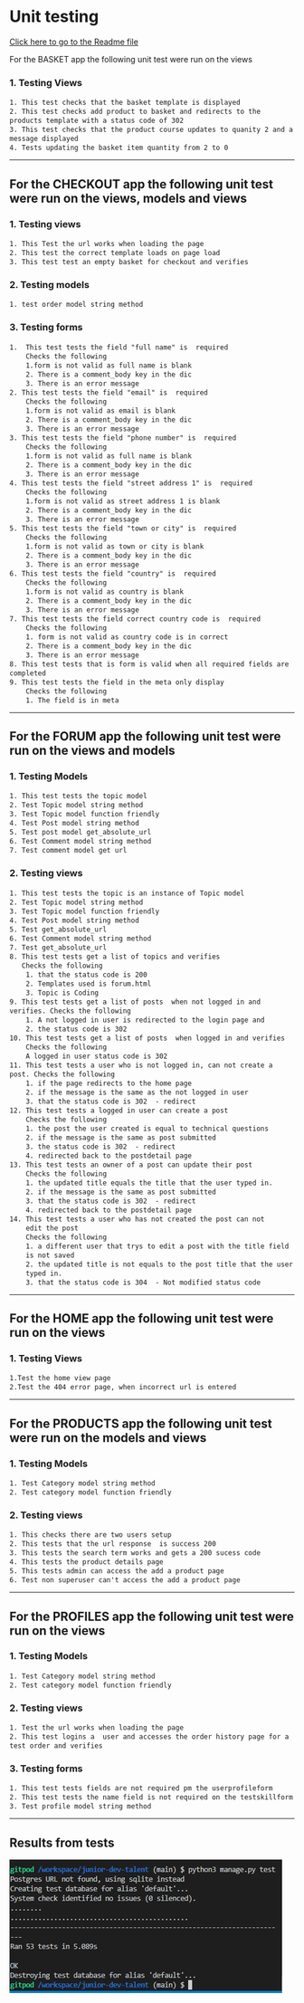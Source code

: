 # Unit testing

[Click here to go to the Readme file ](https://github.com/ccarabine/junior-dev-talent/blob/main/readme.md#automated-testing)

For the BASKET app the following unit test were run on the views

### 1. Testing Views

    1. This test checks that the basket template is displayed 
    2. This test checks add product to basket and redirects to the products template with a status code of 302
    3. This test checks that the product course updates to quanity 2 and a message displayed
    4. Tests updating the basket item quantity from 2 to 0

___
## For the CHECKOUT app the following unit test were run on the views, models and views

### 1. Testing views

    1. This Test the url works when loading the page   
    2. This test the correct template loads on page load
    3. This test test an empty basket for checkout and verifies
       
### 2. Testing models
    1. test order model string method

### 3. Testing forms
    1.  This test tests the field "full name" is  required
        Checks the following
        1.form is not valid as full name is blank
        2. There is a comment_body key in the dic
        3. There is an error message
    2. This test tests the field "email" is  required
        Checks the following
        1.form is not valid as email is blank
        2. There is a comment_body key in the dic
        3. There is an error message
    3. This test tests the field "phone number" is  required
        Checks the following
        1.form is not valid as full name is blank
        2. There is a comment_body key in the dic
        3. There is an error message
    4. This test tests the field "street address 1" is  required
        Checks the following
        1.form is not valid as street address 1 is blank
        2. There is a comment_body key in the dic
        3. There is an error message
    5. This test tests the field "town or city" is  required
        Checks the following
        1.form is not valid as town or city is blank
        2. There is a comment_body key in the dic
        3. There is an error message
    6. This test tests the field "country" is  required
        Checks the following
        1.form is not valid as country is blank
        2. There is a comment_body key in the dic
        3. There is an error message
    7. This test tests the field correct country code is  required
        Checks the following
        1. form is not valid as country code is in correct
        2. There is a comment_body key in the dic
        3. There is an error message
    8. This test tests that is form is valid when all required fields are completed
    9. This test tests the field in the meta only display
        Checks the following
        1. The field is in meta
       
___
## For the FORUM app the following unit test were run on the views and models

### 1. Testing Models
    1. This test tests the topic model
    2. Test Topic model string method
    3. Test Topic model function friendly
    4. Test Post model string method 
    5. Test post model get_absolute_url
    6. Test Comment model string method
    7. Test comment model get url 

### 2. Testing views

    1. This test tests the topic is an instance of Topic model
    2. Test Topic model string method 
    3. Test Topic model function friendly
    4. Test Post model string method 
    5. Test get_absolute_url 
    6. Test Comment model string method
    7. Test get_absolute_url
    8. This test tests get a list of topics and verifies
       Checks the following
        1. that the status code is 200
        2. Templates used is forum.html
        3. Topic is Coding
    9. This test tests get a list of posts  when not logged in and verifies. Checks the following
        1. A not logged in user is redirected to the login page and
        2. the status code is 302
    10. This test tests get a list of posts  when logged in and verifies
        Checks the following
        A logged in user status code is 302 
    11. This test tests a user who is not logged in, can not create a post. Checks the following
        1. if the page redirects to the home page
        2. if the message is the same as the not logged in user
        3. that the status code is 302  - redirect
    12. This test tests a logged in user can create a post
        Checks the following
        1. the post the user created is equal to technical questions
        2. if the message is the same as post submitted
        3. the status code is 302  - redirect
        4. redirected back to the postdetail page
    13. This test tests an owner of a post can update their post
        Checks the following
        1. the updated title equals the title that the user typed in.
        2. if the message is the same as post submitted
        3. that the status code is 302  - redirect
        4. redirected back to the postdetail page
    14. This test tests a user who has not created the post can not
        edit the post
        Checks the following
        1. a different user that trys to edit a post with the title field
        is not saved
        2. the updated title is not equals to the post title that the user
        typed in.
        3. that the status code is 304  - Not modified status code

___

## For the HOME app the following unit test were run on the views

### 1. Testing Views
    
    1.Test the home view page
    2.Test the 404 error page, when incorrect url is entered

___

## For the PRODUCTS app the following unit test were run on the models and views
### 1. Testing Models
    1. Test Category model string method
    2. Test category model function friendly
       

### 2. Testing views
    1. This checks there are two users setup
    2. This tests that the url response  is success 200
    3. This tests the search term works and gets a 200 sucess code
    4. This tests the product details page 
    5. This tests admin can access the add a product page
    6. Test non superuser can't access the add a product page
___

## For the PROFILES app the following unit test were run on the views
### 1. Testing Models
    1. Test Category model string method
    2. Test category model function friendly

### 2. Testing views
    1. Test the url works when loading the page
    2. This test logins a  user and accesses the order history page for a test order and verifies
      
### 3. Testing forms
    1. This test tests fields are not required pm the userprofileform
    2. This test tests the name field is not required on the testskillform
    3. Test profile model string method

___
## Results from tests        
![screenshot of automated testing](../images/testing/automated_testing_results.png)